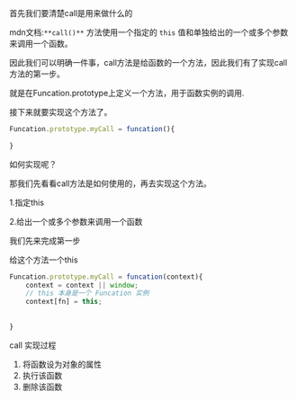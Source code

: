 首先我们要清楚call是用来做什么的

mdn文档:`**call()**` 方法使用一个指定的 `this` 值和单独给出的一个或多个参数来调用一个函数。

因此我们可以明确一件事，call方法是给函数的一个方法，因此我们有了实现call方法的第一步。

就是在Funcation.prototype上定义一个方法，用于函数实例的调用.

接下来就要实现这个方法了。

```javascript
Funcation.prototype.myCall = funcation(){
	
}
```

如何实现呢？

那我们先看看call方法是如何使用的，再去实现这个方法。

1.指定this

2.给出一个或多个参数来调用一个函数

我们先来完成第一步

给这个方法一个this

```javascript
Funcation.prototype.myCall = funcation(context){
	context = context || window;
    // this 本身是一个 Funcation 实例
    context[fn] = this;
    
    
}
```

call 实现过程

1. 将函数设为对象的属性
2. 执行该函数
3. 删除该函数